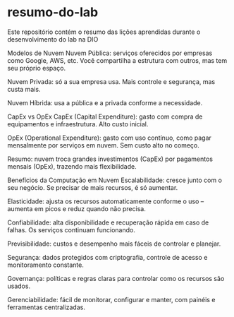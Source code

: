 # resumo-do-lab
Este repositório contém o resumo das lições aprendidas durante o desenvolvimento do lab na DIO


Modelos de Nuvem
Nuvem Pública: serviços oferecidos por empresas como Google, AWS, etc. Você compartilha a estrutura com outros, mas tem seu próprio espaço.

Nuvem Privada: só a sua empresa usa. Mais controle e segurança, mas custa mais.

Nuvem Híbrida: usa a pública e a privada conforme a necessidade.

CapEx vs OpEx
CapEx (Capital Expenditure): gasto com compra de equipamentos e infraestrutura. Alto custo inicial.

OpEx (Operational Expenditure): gasto com uso contínuo, como pagar mensalmente por serviços em nuvem. Sem custo alto no começo.

Resumo: nuvem troca grandes investimentos (CapEx) por pagamentos mensais (OpEx), trazendo mais flexibilidade.


Benefícios da Computação em Nuvem
Escalabilidade: cresce junto com o seu negócio. Se precisar de mais recursos, é só aumentar.

Elasticidade: ajusta os recursos automaticamente conforme o uso – aumenta em picos e reduz quando não precisa.

Confiabilidade: alta disponibilidade e recuperação rápida em caso de falhas. Os serviços continuam funcionando.

Previsibilidade: custos e desempenho mais fáceis de controlar e planejar.

Segurança: dados protegidos com criptografia, controle de acesso e monitoramento constante.

Governança: políticas e regras claras para controlar como os recursos são usados.

Gerenciabilidade: fácil de monitorar, configurar e manter, com painéis e ferramentas centralizadas.
